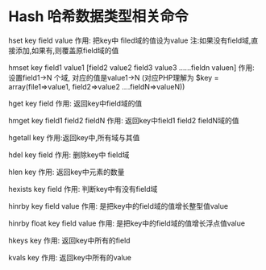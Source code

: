 # Hash 哈希数据类型相关命令

hset key field value
作用: 把key中 filed域的值设为value
注:如果没有field域,直接添加,如果有,则覆盖原field域的值

hmset key field1 value1 [field2 value2 field3 value3 ......fieldn valuen]
作用: 设置field1->N 个域, 对应的值是value1->N
(对应PHP理解为  $key = array(file1=>value1, field2=>value2 ....fieldN=>valueN))

hget key field
作用: 返回key中field域的值

hmget key field1 field2 fieldN
作用: 返回key中field1 field2 fieldN域的值

hgetall key
作用:返回key中,所有域与其值

hdel key field
作用: 删除key中 field域

hlen key
作用: 返回key中元素的数量

hexists key field
作用: 判断key中有没有field域

hinrby key field value
作用: 是把key中的field域的值增长整型值value

hinrby float  key field value
作用: 是把key中的field域的值增长浮点值value

hkeys key
作用: 返回key中所有的field

kvals key
作用: 返回key中所有的value